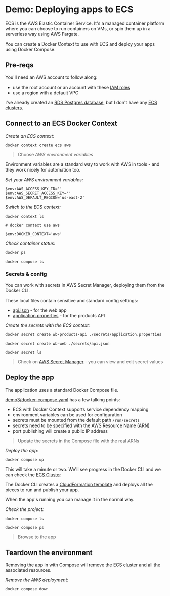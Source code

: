 # Demo: Deploying apps to ECS

ECS is the AWS Elastic Container Service. It's a managed container platform where you can choose to run containers on VMs, or spin them up in a serverless way using AWS Fargate.

You can create a Docker Context to use with ECS and deploy your apps using Docker Compose.

## Pre-reqs

You'll need an AWS account to follow along:

- use the root account or an account with these [IAM roles](https://docs.docker.com/cloud/ecs-integration/#run-an-application-on-ecs)
- use a region with a default VPC

I've already created an [RDS Postgres database](https://us-east-2.console.aws.amazon.com/rds/home?region=us-east-2#databases:), but I don't have any [ECS clusters](https://us-east-2.console.aws.amazon.com/ecs/home?region=us-east-2#/clusters).


## Connect to an ECS Docker Context

_Create an ECS context:_

```
docker context create ecs aws
```

> Choose _AWS environment variables_

Environment variables are a standard way to work with AWS in tools - and they work nicely for automation too.

_Set your AWS environment variables:_

```
$env:AWS_ACCESS_KEY_ID=''
$env:AWS_SECRET_ACCESS_KEY=''
$env:AWS_DEFAULT_REGION='us-east-2'
```

_Switch to the ECS context:_

```
docker context ls

# docker context use aws

$env:DOCKER_CONTEXT='aws'
```

_Check container status:_

```
docker ps

docker compose ls
```

### Secrets & config

You can work with secrets in AWS Secret Manager, deploying them from the Docker CLI.

These local files contain sensitive and standard config settings:

- [api.json](secrets/api.json) - for the web app
- [application.properties](secrets/application.properties) - for the products API

_Create the secrets with the ECS context:_

```
docker secret create wb-products-api ./secrets/application.properties

docker secret create wb-web ./secrets/api.json

docker secret ls
```

> Check on [AWS Secret Manager](https://us-east-2.console.aws.amazon.com/secretsmanager/home?region=us-east-2#!/listSecrets) - you can view and edit secret values


## Deploy the app

The application uses a standard Docker Compose file.

[demo3/docker-compose.yaml](docker-compose.yml) has a few talking points:

- ECS with Docker Context supports service dependency mapping
- environment variables can be used for configuration
- secrets must be mounted from the default path `/run/secrets`
- secrets need to be specified with the AWS Resource Name (ARN)
- port publishing will create a public IP address

> Update the secrets in the Compose file with the real ARNs

_Deploy the app:_

```
docker compose up
```

This will take a minute or two. We'll see progress in the Docker CLI and we can check the [ECS Cluster](https://us-east-2.console.aws.amazon.com/ecs/home?region=us-east-2#/clusters)

The Docker CLI creates a [CloudFormation template](https://docs.docker.com/cloud/ecs-architecture/) and deploys all the pieces to run and publish your app. 

When the app's running you can manage it in the normal way.

_Check the project:_

```
docker compose ls

docker compose ps
```

> Browse to the app

## Teardown the environment

Removing the app in with Compose will remove the ECS cluster and all the associated resources.

_Remove the AWS deployment:_

```
docker compose down
```
